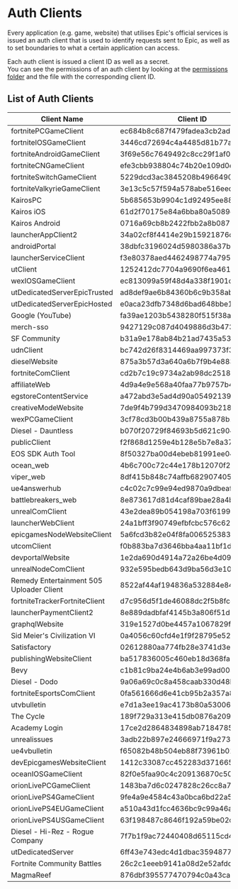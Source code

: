# Auth Clients
Every application (e.g. game, website) that utilises Epic's official services is issued an auth client that is used to identify requests sent to Epic, as well as to set boundaries to what a certain application can access.    

Each auth client is issued a client ID as well as a secret.  
You can see the permissions of an auth client by looking at the [permissions folder](https://github.com/MixV2/EpicResearch/tree/master/docs/auth/permissions) and the file with the corresponding client ID.

## List of Auth Clients
| Client Name | Client ID | Secret |
| - | - | - |
| fortnitePCGameClient | ec684b8c687f479fadea3cb2ad83f5c6 | e1f31c211f28413186262d37a13fc84d |
| fortniteIOSGameClient | 3446cd72694c4a4485d81b77adbb2141 | 9209d4a5e25a457fb9b07489d313b41a |
| fortniteAndroidGameClient | 3f69e56c7649492c8cc29f1af08a8a12 | b51ee9cb12234f50a69efa67ef53812e |
| fortniteCNGameClient | efe3cbb938804c74b20e109d0efc1548 | 6e31bdbae6a44f258474733db74f39ba |
| fortniteSwitchGameClient | 5229dcd3ac3845208b496649092f251b | e3bd2d3e-bf8c-4857-9e7d-f3d947d220c7 |
| fortniteValkyrieGameClient | 3e13c5c57f594a578abe516eecb673fe | 530e316c337e409893c55ec44f22cd62 |
| KairosPC | 5b685653b9904c1d92495ee8859dcb00 | 7Q2mcmneyuvPmoRYfwM7gfErA6iUjhXr |
| Kairos iOS | 61d2f70175e84a6bba80a5089e597e1c | FbiZv3wbiKpvVKrAeMxiR6WhxZWVbrvA |
| Kairos Android | 0716a69cb8b2422fbb2a8b0879501471 | cGthdfG68tyE7M3ZHMu3sXUBwqhibKFp |
| launcherAppClient2 | 34a02cf8f4414e29b15921876da36f9a | daafbccc737745039dffe53d94fc76cf |
| androidPortal | 38dbfc3196024d5980386a37b7c792bb | a6280b87-e45e-409b-9681-8f15eb7dbcf5 |
| launcherServiceClient | f3e80378aed4462498774a7951cd263f | Unknown |
| utClient | 1252412dc7704a9690f6ea4611bc81ee | 2ca0c925b4674852bff92b26f8322434 |
| wexIOSGameClient | ec813099a59f48d4a338f1901c1609db | 72f6db62-0e3e-4439-97df-ee21f7b0ae94 |
| utDedicatedServerEpicTrusted | ad8def9ae6b84360b6c9b358aba06262 | Unknown |
| utDedicatedServerEpicHosted | e0aca23dfb7348d6bad648bbe175a6e6 | Unknown |
| Google (YouTube) | fa39ae1203b5438280f515f38a50f08e | Unknown |
| merch-sso | 9427129c087d4049886d3b47349d1aad | Unknown |
| SF Community | b31a9e178ab84b21ad7435a53e4da4af | Unknown |
| udnClient | bc742d26f8314469aa997373f39c876e | Unknown |
| dieselWebsite | 875a3b57d3a640a6b7f9b4e883463ab4 | Unknown |
| fortniteComClient | cd2b7c19c9734a2ab98dc251868d7724 | Unknown |
| affiliateWeb | 4d9a4e9e568a40faa77b9757b4fac210 | Unknown |
| egstoreContentService | a472abd3e5ad4d90a0549213906dcf3f | Unknown |
| creativeModeWebsite | 7de9f4b799d3470984093b218287dc72 | Unknown |
| wexPCGameClient | 3cf78cd3b00b439a8755a878b160c7ad | b383e0f4-f0cc-4d14-99e3-813c33fc1e9d |
| Diesel - Dauntless | b070f20729f84693b5d621c904fc5bc2 | HG@XE&TGCxEJsgT#&\_p2]=aRo#~>=>+c6PhR)zXP |
| publicClient | f2f868d1259e4b128e5b7e8a3732cb1a | Unknown |
| EOS SDK Auth Tool | 8f50327ba00d4ebeb81991ee04a42fc1 | 0b0d21c7-c195-4c75-abb0-00ebc36b60f5 |
| ocean_web | 4b6c700c72c44e178b12070f2719af1a | Unknown |
| viper_web | 8df415b848c74affb682907405f7a52b | Unknown |
| ue4answerhub | c4c02c7c99e94ed9870a9dbeafab2c3f | Unknown |
| battlebreakers_web | 8e873617d81d4caf89bae28a4b74bbfe | Unknown |
| unrealComClient | 43e2dea89b054198a703f6199bee6d5b | Unknown |
| launcherWebClient | 24a1bff3f90749efbfcbc576c626a282 | Unknown |
| epicgamesNodeWebsiteClient | 5a6fcd3b82e04f8fa0065253835c5221 | Unknown |
| utcomClient | f0b883ba7d3646bba4aa11bf1d71c071 | Unknown |
| devportalWebsite| 1e2da690d4914a72a26be4d09862c559 | Unknown |
| unrealNodeComClient | 932e595bedb643d9ba56d3e1089a5c4b | Unknown |
| Remedy Entertainment 505 Uploader Client| 8522af44af194836a532884e84d2b6e2 | 9dc959b5-0fb6-45aa-a08c-96c539d9b85e |
| fortniteTrackerFortniteClient | d7c956d5f1de46088dc2f5b8fccae940 | Unknown |
| launcherPaymentClient2 | 8e889dadbfaf4145b3a806f51d1e3fee | 2c6040b846404160abf5229c565d6ef7 |
| graphqlWebsite | 319e1527d0be4457a1067829fc0ad86e | Unknown |
| Sid Meier's Civilization VI | 0a4056c60cfd4e1f9f28795e529cd0c3 | MZ8+TE8PHc9+n7WbSYMJ8QlQU4oHPUlVXRO5D6toxAw |
| Satisfactory | 02612880aa774fb28e3741d3e01501fd | 7ZP]vm+i.uoetw@RxqRXpod_RNyjPC-%GM#ac~Pc |
| publishingWebsiteClient | ba517836005c460eb18d368fa35eb002 | Unknown |
| Bevy | c1b81c9ba24e4b6ab3e99ad00320ffd2 | Unknown |
| Diesel - Dodo | 9a06a69c0c8a458caab330d48badb877 | be4d1tppwi9eskufqmyz4x4hf0ndubqn0ru1zs9tkmhf |
| fortniteEsportsComClient | 0fa561666d6e41cb95b2a357a8b4a6f3 | Unknown |
| utvbulletin | e7d1a3ee19ac4173b80a53006dc53be3 | Unknown |
| The Cycle | 189f729a313e415db0876a2091fecd8f | KiFmhdUYv7Dq6jVRe3YbqwGumWrVhkpbcCNcdfopcukF8VVmEKvyJkapqMNNPkYn |
| Academy Login | 17ce2d2864834898ab71847859286c81 | Unknown |
| unrealissues | 3adb22b897e24666971f9a273b1c15e8 | Unknown |
| ue4vbulletin | f65082b48b504eb88f73961b0131cda7 | Unknown |
| devEpicgamesWebsiteClient | 1412c33087cc452283d371665a8e5fbc | Unknown |
| oceanIOSGameClient | 82f0e5faa90c4c209136870c50ae5642 | 73bf9f20-9bb0-481f-afd3-bfedc608ed8f |
| orionLivePCGameClient | 1483ba7d6c0247828c26cc8a74a9a183 | 78facc4029ed4d66801a5402adad79c8 |
| orionLivePS4GameClient | 9fe4a9e4584c43a0bca6bd22a52f2f40 | 3bc094a9bab74dcdb8bb74c836758d48 |
| orionLivePS4EUGameClient | a510a43d1fcc4636bc9c99a46a7cd50c | 2bd23b2e603d46c4939fcbf9d2b2f46a |
| orionLivePS4USGameClient | 63f198487c8646f192a59be02ce0d14c | 73f1d7b9e7124c3b8538e8d67d7c4e68 |
| Diesel - Hi-Rez - Rogue Company | 7f7b1f9ac72440408d65115cd49d0184 | WgUdnDX3ebNU3Y8Rk2K9bmnBkJqdKMbnQ8jPbfjLJntP |
| utDedicatedServer | 6ff43e743edc4d1dbac3594877b4bed9 | 54619d6f84d443e195200b54ab649a53 |
| Fortnite Community Battles | 26c2c1eeeb9141a08d2e52afdda30fde | Unknown |
| MagmaReef | 876dbf395577470794c0a43ca63abde4 | Unknown |
